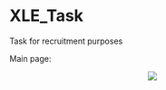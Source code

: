 # XLE_Task
Task for recruitment purposes

Main page:
<p align="center">
  <kbd>
    <img src="/XLE_Task_MichałPiotrowski/Assets/Screenshots/mainpage.png?raw=true">
  </kbd>
</p>
